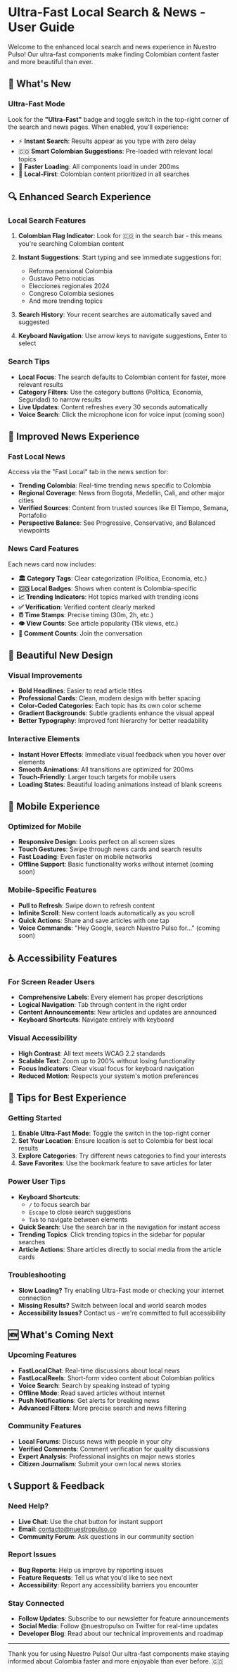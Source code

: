 # Ultra-Fast Local Search & News - User Guide

Welcome to the enhanced local search and news experience in Nuestro Pulso! Our ultra-fast components make finding Colombian content faster and more beautiful than ever.

## 🚀 What's New

### Ultra-Fast Mode
Look for the **"Ultra-Fast"** badge and toggle switch in the top-right corner of the search and news pages. When enabled, you'll experience:

- ⚡ **Instant Search**: Results appear as you type with zero delay
- 🇨🇴 **Smart Colombian Suggestions**: Pre-loaded with relevant local topics
- 📱 **Faster Loading**: All components load in under 200ms
- 🎯 **Local-First**: Colombian content prioritized in all searches

## 🔍 Enhanced Search Experience

### Local Search Features
1. **Colombian Flag Indicator**: Look for 🇨🇴 in the search bar - this means you're searching Colombian content
2. **Instant Suggestions**: Start typing and see immediate suggestions for:
   - Reforma pensional Colombia
   - Gustavo Petro noticias  
   - Elecciones regionales 2024
   - Congreso Colombia sesiones
   - And more trending topics

3. **Search History**: Your recent searches are automatically saved and suggested
4. **Keyboard Navigation**: Use arrow keys to navigate suggestions, Enter to select

### Search Tips
- **Local Focus**: The search defaults to Colombian content for faster, more relevant results
- **Category Filters**: Use the category buttons (Política, Economía, Seguridad) to narrow results
- **Live Updates**: Content refreshes every 30 seconds automatically
- **Voice Search**: Click the microphone icon for voice input (coming soon)

## 📰 Improved News Experience

### Fast Local News
Access via the "Fast Local" tab in the news section for:

- **Trending Colombia**: Real-time trending news specific to Colombia
- **Regional Coverage**: News from Bogotá, Medellín, Cali, and other major cities
- **Verified Sources**: Content from trusted sources like El Tiempo, Semana, Portafolio
- **Perspective Balance**: See Progressive, Conservative, and Balanced viewpoints

### News Card Features
Each news card now includes:
- **🏛️ Category Tags**: Clear categorization (Política, Economía, etc.)
- **🇨🇴 Local Badges**: Shows when content is Colombia-specific
- **📈 Trending Indicators**: Hot topics marked with trending icons
- **✅ Verification**: Verified content clearly marked
- **⏰ Time Stamps**: Precise timing (30m, 2h, etc.)
- **👁️ View Counts**: See article popularity (15k views, etc.)
- **💬 Comment Counts**: Join the conversation

## 🎨 Beautiful New Design

### Visual Improvements
- **Bold Headlines**: Easier to read article titles
- **Professional Cards**: Clean, modern design with better spacing
- **Color-Coded Categories**: Each topic has its own color scheme
- **Gradient Backgrounds**: Subtle gradients enhance the visual appeal
- **Better Typography**: Improved font hierarchy for better readability

### Interactive Elements
- **Instant Hover Effects**: Immediate visual feedback when you hover over elements
- **Smooth Animations**: All transitions are optimized for 200ms
- **Touch-Friendly**: Larger touch targets for mobile users
- **Loading States**: Beautiful loading animations instead of blank screens

## 📱 Mobile Experience

### Optimized for Mobile
- **Responsive Design**: Looks perfect on all screen sizes
- **Touch Gestures**: Swipe through news cards and search results
- **Fast Loading**: Even faster on mobile networks
- **Offline Support**: Basic functionality works without internet (coming soon)

### Mobile-Specific Features
- **Pull to Refresh**: Swipe down to refresh content
- **Infinite Scroll**: New content loads automatically as you scroll
- **Quick Actions**: Share and save articles with one tap
- **Voice Commands**: "Hey Google, search Nuestro Pulso for..." (coming soon)

## ♿ Accessibility Features

### For Screen Reader Users
- **Comprehensive Labels**: Every element has proper descriptions
- **Logical Navigation**: Tab through content in the right order
- **Content Announcements**: New articles and updates are announced
- **Keyboard Shortcuts**: Navigate entirely with keyboard

### Visual Accessibility
- **High Contrast**: All text meets WCAG 2.2 standards
- **Scalable Text**: Zoom up to 200% without losing functionality
- **Focus Indicators**: Clear visual focus for keyboard navigation
- **Reduced Motion**: Respects your system's motion preferences

## 🎯 Tips for Best Experience

### Getting Started
1. **Enable Ultra-Fast Mode**: Toggle the switch in the top-right corner
2. **Set Your Location**: Ensure location is set to Colombia for best local results
3. **Explore Categories**: Try different news categories to find your interests
4. **Save Favorites**: Use the bookmark feature to save articles for later

### Power User Tips
- **Keyboard Shortcuts**: 
  - `/` to focus search bar
  - `Escape` to close search suggestions
  - `Tab` to navigate between elements
- **Quick Search**: Use the search bar in the navigation for instant access
- **Trending Topics**: Click trending topics in the sidebar for popular searches
- **Article Actions**: Share articles directly to social media from the article cards

### Troubleshooting
- **Slow Loading?** Try enabling Ultra-Fast mode or checking your internet connection
- **Missing Results?** Switch between local and world search modes
- **Accessibility Issues?** Contact us - we're committed to full accessibility

## 🆕 What's Coming Next

### Upcoming Features
- **FastLocalChat**: Real-time discussions about local news
- **FastLocalReels**: Short-form video content about Colombian politics
- **Voice Search**: Search by speaking instead of typing
- **Offline Mode**: Read saved articles without internet
- **Push Notifications**: Get alerts for breaking news
- **Advanced Filters**: More precise search and news filtering

### Community Features
- **Local Forums**: Discuss news with people in your city
- **Verified Comments**: Comment verification for quality discussions
- **Expert Analysis**: Professional insights on major news stories
- **Citizen Journalism**: Submit your own local news stories

## 📞 Support & Feedback

### Need Help?
- **Live Chat**: Use the chat button for instant support
- **Email**: contacto@nuestropulso.co
- **Community Forum**: Ask questions in our community section

### Report Issues
- **Bug Reports**: Help us improve by reporting issues
- **Feature Requests**: Tell us what you'd like to see next
- **Accessibility**: Report any accessibility barriers you encounter

### Stay Connected
- **Follow Updates**: Subscribe to our newsletter for feature announcements
- **Social Media**: Follow @nuestropulso on Twitter for real-time updates
- **Developer Blog**: Read about our technical improvements and roadmap

---

Thank you for using Nuestro Pulso! Our ultra-fast components make staying informed about Colombia faster and more enjoyable than ever before. 🇨🇴